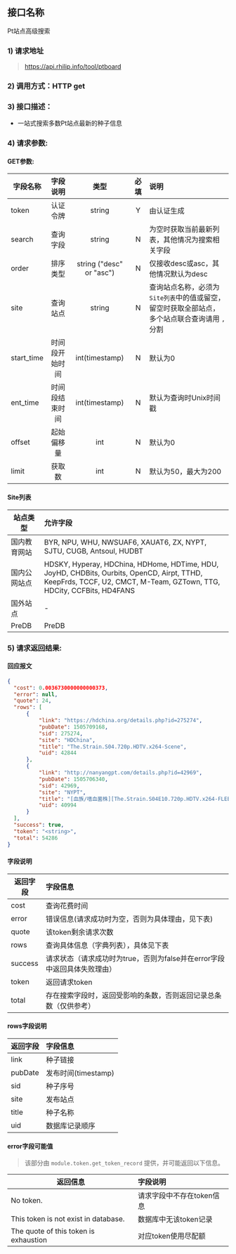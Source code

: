 
## 接口名称

Pt站点高级搜索

### 1) 请求地址

> https://api.rhilip.info/tool/ptboard

### 2) 调用方式：HTTP get

### 3) 接口描述：

* 一站式搜索多数Pt站点最新的种子信息

### 4) 请求参数:

#### GET参数:
|字段名称       |字段说明         |类型            |必填            |说明     |
| -------------|:--------------:|:--------------:|:--------------:|:------|
| token | 认证令牌 | string | Y | 由认证生成 |
| search | 查询字段 | string | N | 为空时获取当前最新列表，其他情况为搜索相关字段 |
| order | 排序类型 | string ("desc" or "asc") | N | 仅接收desc或asc，其他情况默认为desc |
| site | 查询站点 | string | N | 查询站点名称，必须为`Site列表`中的值或留空，留空时获取全部站点，多个站点联合查询请用 `,` 分割 |
| start_time | 时间段开始时间 | int(timestamp) | N | 默认为0 |
| ent_time | 时间段结束时间 | int(timestamp) | N | 默认为查询时Unix时间戳 |
| offset | 起始偏移量 | int | N | 默认为0 |
| limit | 获取数 | int | N | 默认为50，最大为200 |

#### Site列表
| 站点类型 | 允许字段 |
|-------------|:--------------|
| 国内教育网站 | BYR, NPU, WHU, NWSUAF6, XAUAT6, ZX, NYPT, SJTU, CUGB, Antsoul, HUDBT|
| 国内公网站点| HDSKY, Hyperay, HDChina, HDHome, HDTime, HDU, JoyHD, CHDBits, Ourbits, OpenCD, Airpt, TTHD, KeepFrds, TCCF, U2, CMCT, M-Team, GZTown, TTG, HDCity, CCFBits, HD4FANS|
| 国外站点| - |
| PreDB| PreDB |

### 5) 请求返回结果:

#### 回应报文

```json
{
  "cost": 0.0036730000000000373,
  "error": null,  
  "quote": 24,            
  "rows": [              
      {
          "link": "https://hdchina.org/details.php?id=275274",
          "pubDate": 1505709168,                          
          "sid": 275274,                              
          "site": "HDChina",                                
          "title": "The.Strain.S04.720p.HDTV.x264-Scene",   
          "uid": 42844                                     
      },
      {
          "link": "http://nanyangpt.com/details.php?id=42969",
          "pubDate": 1505706340,
          "sid": 42969,
          "site": "NYPT",
          "title": "[血族/嗜血菌株][The.Strain.S04E10.720p.HDTV.x264-FLEET][S04E10]",
          "uid": 40994
      }
  ], 
  "success": true,   
  "token": "<string>",  
  "total": 54286    
}
```

#### 字段说明
| 返回字段 | 字段信息 |
|-------------|:--------------|
| cost | 查询花费时间 |
| error | 错误信息(请求成功时为空，否则为具体理由，见下表) |
| quote | 该token剩余请求次数 |
| rows | 查询具体信息（字典列表），具体见下表 |
| success | 请求状态（请求成功时为true，否则为false并在error字段中返回具体失败理由） |
| token | 返回请求token |
| total | 存在搜索字段时，返回受影响的条数，否则返回记录总条数（仅供参考） |

#### rows字段说明
| 返回字段 | 字段信息 |
|-------------|:--------------|
| link | 种子链接 |
| pubDate | 发布时间(timestamp) |
| sid | 种子序号 |
| site | 发布站点 |
| title | 种子名称 |
| uid | 数据库记录顺序 |

#### error字段可能值

 > 该部分由 `module.token.get_token_record` 提供，并可能返回以下信息。
 
| 返回信息 | 字段说明 |
|-------------|:--------------|
| No token. | 请求字段中不存在token信息 |
| This token is not exist in database. | 数据库中无该token记录 |
| The quote of this token is exhaustion | 对应token使用尽配额 |
